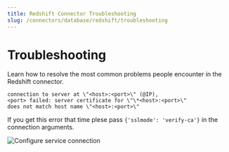 ```yaml
---
title: Redshift Connector Troubleshooting
slug: /connectors/database/redshift/troubleshooting
---
```


# Troubleshooting

Learn how to resolve the most common problems people encounter in the Redshift connector.

```
connection to server at \"<host>:<port>\" (@IP),
<port> failed: server certificate for \"\*<host>:<port>\"
does not match host name \"<host>:<port>\"
```

If you get this error that time plese pass `{'sslmode': 'verify-ca'}` in the connection arguments.

<div className="w-100 flex justify-center">
<Image
  src="/images/v1.0.0/openmetadata/connectors/redshift/service-connection-arguments.png"
  alt="Configure service connection"
  caption="Configure the service connection by filling the form"
/>
</div>
